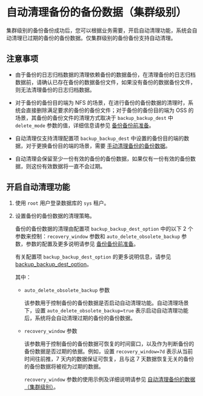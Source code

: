 自动清理备份的备份数据（集群级别） 
======================================

集群级别的备份备份成功后，您可以根据业务需要，开启自动清理功能，系统会自动清理已过期的备份的备份数据。仅集群级别的备份备份支持自动清理。

注意事项 
-------------------------

* 由于备份的日志归档数据的清理依赖备份的数据备份，在清理备份的日志归档数据前，请确认已存在备份的数据备份文件，如果没有备份的数据备份文件，则无法清理备份的日志归档数据。

  

* 对于备份的备份目的端为 NFS 的场景，在进行备份的备份数据的清理时，系统会直接删除满足要求的备份的备份文件；对于备份的备份目的端为 OSS 的场景，其备份的备份文件的清理方式取决于 `backup_backup_dest` 中 `delete_mode` 参数的值，详细信息请参见 [备份备份前准备](2.command-line-backup-backup-cluster-level/1.backup-preparation.md)。

  

* 自动清理仅支持清理配置项 `backup_backup_dest` 中设置的备份目的端的数据，对于更换备份目的端的场景，需要 [手动清理备份的备份数据](../4.back-up-the-backed-up-data/8.cleaning-up-backup-data-manually-1.md)。

  

* 自动清理会保留至少一份有效的备份的备份数据，如果仅有一份有效的备份数据，则这份有效数据将一直不会过期。

  




开启自动清理功能 
-----------------------------

1. 使用 `root` 用户登录数据库的 `sys` 租户。

   

2. 设置备份的备份数据的清理策略。

   备份的备份数据的清理由配置项 `backup_backup_dest_option` 中的以下 2 个参数来控制：`recovery_window` 参数和 `auto_delete_obsolete_backup` 参数，参数的配置及更多说明请参见 [备份备份前准备](2.command-line-backup-backup-cluster-level/1.backup-preparation.md)。

   有关配置项 `backup_backup_dest_option` 的更多说明信息，请参见 [backup_backup_dest_option](../../../../12.reference-mysql-mode/3.system-configuration-items-1/3.cluster-level-configuration-items-1/12.backup_backup_dest_option-1-2-3.md)。

   其中：
   * `auto_delete_obsolete_backup` 参数

     该参数用于控制备份的备份数据是否启动自动清理功能。自动清理场景下，设置 `auto_delete_obsolete_backup=true` 表示启动自动清理功能后，系统将会自动清理过期的备份的备份数据。
     
   
   * `recovery_window` 参数

     该参数用于控制备份的备份数据可恢复的时间窗口，以及作为判断备份的备份数据是否过期的依据。例如，设置 `recovery_window=7d` 表示从当前时间往前推，7 天内的数据保证可恢复，且与这 7 天数据恢复无关的备份的备份数据将被视为过期的数据。

     `recovery_window` 参数的使用示例及详细说明请参见 [自动清理备份的数据（集群级别）](../3.back-up-data-at-the-cluster-level/7.automatically-delete-backed-up-data-1.md)。
     
   

   



